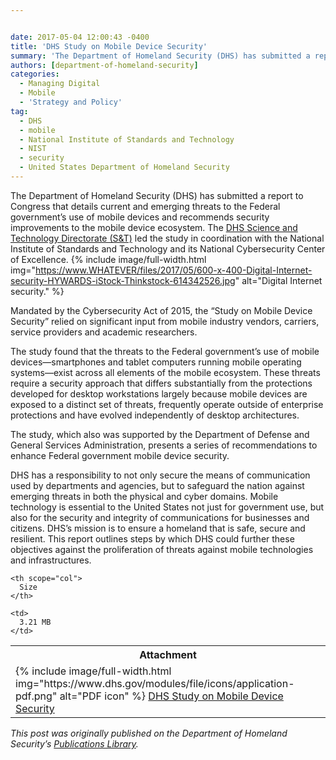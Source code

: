```yaml
---


date: 2017-05-04 12:00:43 -0400
title: 'DHS Study on Mobile Device Security'
summary: 'The Department of Homeland Security (DHS) has submitted a report to Congress that details current and emerging threats to the Federal government’s use of mobile devices and recommends security improvements to the mobile device ecosystem. The DHS Science and Technology Directorate (S&amp;amp;T) led the study in coordination with the National Institute of Standards and Technology'
authors: [department-of-homeland-security]
categories:
  - Managing Digital
  - Mobile
  - 'Strategy and Policy'
tag:
  - DHS
  - mobile
  - National Institute of Standards and Technology
  - NIST
  - security
  - United States Department of Homeland Security
---
```


The Department of Homeland Security (DHS) has submitted a report to Congress that details current and emerging threats to the Federal government’s  use of mobile devices and recommends security improvements to the mobile device ecosystem. The <a href="https://www.dhs.gov/science-and-technology" target="_blank" rel="noopener noreferrer">DHS Science and Technology Directorate (S&T)</a> led the study in coordination with the National Institute of Standards and Technology and its National Cybersecurity Center of Excellence. 
{% include image/full-width.html img="https://www.WHATEVER/files/2017/05/600-x-400-Digital-Internet-security-HYWARDS-iStock-Thinkstock-614342526.jpg" alt="Digital Internet security." %} 

Mandated by the Cybersecurity Act of 2015, the “Study on Mobile Device Security” relied on significant input from mobile industry vendors, carriers, service providers and academic researchers.

The study found that the threats to the Federal government’s  use of mobile devices—smartphones and tablet computers running mobile operating systems—exist across all elements of the mobile ecosystem. These threats require a security approach that differs substantially from the protections developed for desktop workstations largely because mobile devices are exposed to a distinct set of threats, frequently operate outside of enterprise protections and have evolved independently of desktop architectures.

The study, which also was supported by the Department of Defense and General Services Administration, presents a series of recommendations to enhance Federal government mobile device security.

DHS has a responsibility to not only secure the means of communication used by departments and agencies, but to safeguard the nation against emerging threats in both the physical and cyber domains. Mobile technology is essential to the United States not just for government use, but also for the security and integrity of communications for businesses and citizens. DHS’s  mission is to ensure a homeland that is safe, secure and resilient. This report outlines steps by which DHS could further these objectives against the proliferation of threats against mobile technologies and infrastructures.

<table class="sticky-enabled tableheader-processed sticky-table">
  <tr>
    <th scope="col">
      Attachment
    </th>
    
    <th scope="col">
      Size
    </th>
  </tr>
  
  <tr class="odd">
    <td scope="row">
      <span class="file">
{% include image/full-width.html img="https://www.dhs.gov/modules/file/icons/application-pdf.png" alt="PDF icon" %} <a title="DHS Study on Mobile Device Security - April 2017-FINAL.pdf" href="https://www.dhs.gov/sites/default/files/publications/DHS%20Study%20on%20Mobile%20Device%20Security%20-%20April%202017-FINAL.pdf">DHS Study on Mobile Device Security</a></span>
    </td>
    
    <td>
      3.21 MB
    </td>
  </tr>
</table>

_This post was originally published on the Department of Homeland Security&#8217;s <a href="https://www.dhs.gov/publication/csd-mobile-device-security-study" target="_blank" rel="noopener noreferrer">Publications Library</a>._